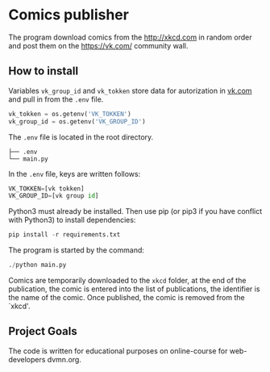 # Comics publisher

The program download comics from the <http://xkcd.com> in random order and 
post them on the <https://vk.com/>  community wall.

## How to install

Variables `vk_group_id` and `vk_tokken` store data for autorization in 
[vk.com](https://vk.com) and pull in from the `.env` file.

```python
vk_tokken = os.getenv('VK_TOKKEN')
vk_group_id = os.getenv('VK_GROUP_ID')
```
The `.env` file is located in the root directory.
```
├── .env
└── main.py
```

In the `.env` file, keys are written follows:

```python
VK_TOKKEN=[vk tokken]
VK_GROUP_ID=[vk group id]
```

Python3 must already be installed. Then use pip (or pip3 if you have
conflict with Python3) to install dependencies:

```python
pip install -r requirements.txt
```
The program is started by the command:

```python
./python main.py
```
Comics are temporarily downloaded to the `xkcd` folder, at the end of the 
publication, the comic is entered into the list of publications, the 
identifier is the name of the comic. Once published, the comic is removed 
from the `xkcd'.

## Project Goals

The code is written for educational purposes on online-course for web-developers dvmn.org.